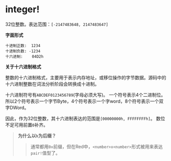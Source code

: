 # integer!

32位整数。表达范围：`[-2147483648, 2147483647]`

**字面形式**

```
十进制正数:  1234
十进制负数: -1234
十六进制:    04D2h
```

**关于十六进制格式**

整数的十六进制格式，主要用于表示内存地址，或移位操作的字节数据。源码中的十六进制整数在词法分析阶段会转换成十进制。

十六进制符号有`ABCDEF0123456789`(字母必须大写)。
一个符号表示4个二进制位。所以2个符号表示一个字节Byte，4个符号表示一个字word，8个符号表示一个双字DWord。

因此，作为32位整数，其十六进制表达的范围是`[00000000h, FFFFFFFFh]`。
数位不足可用前置`0`补齐。

>**为什么以`h`为后缀？**
>>通常都用`0x`前缀，但在Red中，`<number>x<number>`形式被用来表达`pair!`值型了。